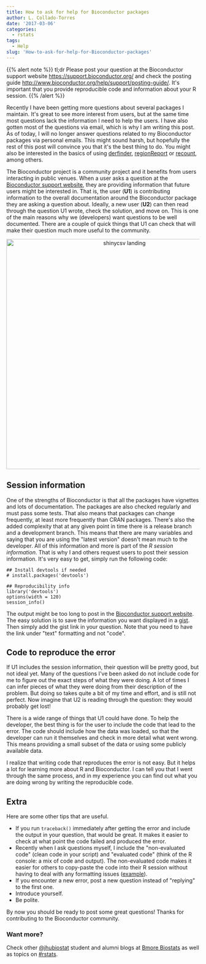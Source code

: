 ```yaml
---
title: How to ask for help for Bioconductor packages
author: L. Collado-Torres
date: '2017-03-06'
categories:
  - rstats
tags:
  - Help
slug: 'How-to-ask-for-help-for-Bioconductor-packages'
---
```



{{% alert note %}}
tl;dr Please post your question at the Bioconductor support website https://support.bioconductor.org/ and check the posting guide http://www.bioconductor.org/help/support/posting-guide/. It's important that you provide reproducible code and information about your R session.
{{% /alert %}}

Recently I have been getting more questions about several packages I maintain. It's great to see more interest from users, but at the same time most questions lack the information I need to help the users. I have also gotten most of the questions via email, which is why I am writing this post. As of today, I will no longer answer questions related to my Bioconductor packages via personal emails. This might sound harsh, but hopefully the rest of this post will convince you that it's the best thing to do. You might also be interested in the basics of using [derfinder](http://bioconductor.org/packages/release/bioc/vignettes/derfinder/inst/doc/derfinder-quickstart.html#basics), [regionReport](http://bioconductor.org/packages/release/bioc/vignettes/regionReport/inst/doc/regionReport.html#basics) or [recount](http://bioconductor.org/packages/release/bioc/vignettes/recount/inst/doc/recount-quickstart.html#basics), among others.

The Bioconductor project is a community project and it benefits from users interacting in public venues. When a user asks a question at the [Bioconductor support website](https://support.bioconductor.org/), they are providing information that future users might be interested in. That is, the user (__U1__) is contributing information to the overall documentation around the Bioconductor package they are asking a question about. Ideally, a new user (__U2__) can then read through the question U1 wrote, check the solution, and move on. This is one of the main reasons why we (developers) want questions to be well documented. There are a couple of quick things that U1 can check that will make their question much more useful to the community.

<center>
<a href="http://www.bioconductor.org/help/support/posting-guide/"><img alt = 'shinycsv landing' width='600' src='http://lcolladotor.github.io/figs/2017-03-06-bioc-support/question.png' /></a>
</center>

## Session information

One of the strengths of Bioconductor is that all the packages have vignettes and lots of documentation. The packages are also checked regularly and must pass some tests. That also means that packages can change frequently, at least more frequently than CRAN packages. There's also the added complexity that at any given point in time there is a release branch and a development branch. This means that there are many variables and saying that you are using the "latest version" doesn't mean much to the developer. All of this information and more is part of the _R session information_. That is why I and others request users to post their session information. It's very easy to get, simply run the following code:


    ## Install devtools if needed
    # install.packages('devtools')
    
    ## Reproducibility info
    library('devtools')
    options(width = 120)
    session_info()

The output might be too long to post in the [Bioconductor support website](https://support.bioconductor.org/). The easy solution is to save the information you want displayed in a [gist](https://gist.github.com/). Then simply add the gist link in your question. Note that you need to have the link under "text" formatting and not "code".

## Code to reproduce the error

If U1 includes the session information, their question will be pretty good, but not ideal yet. Many of the questions I've been asked do not include code for me to figure out the exact steps of what they were doing. A lot of times I can infer pieces of what they were doing from their description of the problem. But doing so takes quite a bit of my time and effort, and is still not perfect. Now imagine that U2 is reading through the question: they would probably get lost!

There is a wide range of things that U1 could have done. To help the developer, the best thing is for the user to include the code that lead to the error. The code should include how the data was loaded, so that the developer can run it themselves and check in more detail what went wrong. This means providing a small subset of the data or using some publicly available data.

I realize that writing code that reproduces the error is not easy. But it helps a lot for learning more about R and Bioconductor. I can tell you that I went through the same process, and in my experience you can find out what you are doing wrong by writing the reproducible code.


## Extra

Here are some other tips that are useful.

* If you run `traceback()` immediately after getting the error and include the output in your question, that would be great. It makes it easier to check at what point the code failed and produced the error. 
* Recently when I ask questions myself, I include the "non-evaluated code" (clean code in your script) and "evaluated code" (think of the R console: a mix of code and output). The non-evaluated code makes it easier for others to copy-paste the code into their R session without having to deal with any formatting issues ([example](https://github.com/leekgroup/recount/issues/8#issue-210124094)).
* If you encounter a new error, post a new question instead of "replying" to the first one.
* Introduce yourself.
* Be polite.


By now you should be ready to post some great questions! Thanks for contributing to the Bioconductor community.


### Want more?

Check other [@jhubiostat](https://twitter.com/jhubiostat) student and alumni blogs at [Bmore Biostats](http://bmorebiostat.com/) as well as topics on [#rstats](https://twitter.com/search?q=%23rstats).
